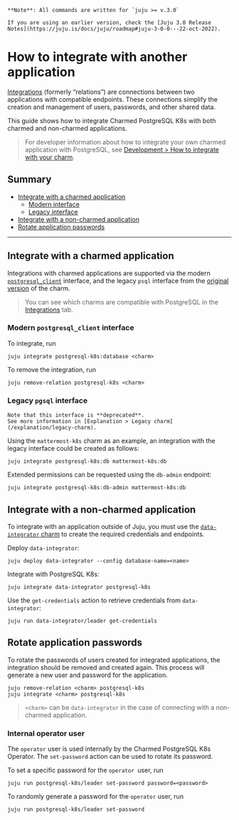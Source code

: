 


```{note}
**Note**: All commands are written for `juju >= v.3.0`

If you are using an earlier version, check the [Juju 3.0 Release Notes](https://juju.is/docs/juju/roadmap#juju-3-0-0---22-oct-2022).
```

# How to integrate with another application
[Integrations](https://juju.is/docs/juju/relation) (formerly “relations”) are connections between two applications with compatible endpoints. These connections simplify the creation and management of users, passwords, and other shared data.

This guide shows how to integrate Charmed PostgreSQL K8s with both charmed and non-charmed applications.

> For developer information about how to integrate your own charmed application with PostgreSQL, see [Development > How to integrate with your charm](/how-to/development/integrate-with-your-charm).

## Summary
* [Integrate with a charmed application](#integrate-with-a-charmed-application)
  * [Modern interface](#modern-interface)
  * [Legacy interface](#legacy-interface)
* [Integrate with a non-charmed application](#integrate-with-a-non-charmed-application)
* [Rotate application passwords](#rotate-application-passwords)

---

## Integrate with a charmed application

Integrations with charmed applications are supported via the modern [`postgresql_client`](https://github.com/canonical/charm-relation-interfaces/blob/main/interfaces/postgresql_client/v0/README.md) interface, and the legacy `psql` interface from the [original version](https://launchpad.net/postgresql-charm) of the charm.

> You can see which charms are compatible with PostgreSQL in the [Integrations](https://charmhub.io/postgresql-k8s/integrations) tab.

### Modern `postgresql_client` interface

To integrate, run
```text
juju integrate postgresql-k8s:database <charm>
```

To remove the integration, run
```text
juju remove-relation postgresql-k8s <charm>
```

### Legacy `pgsql` interface

```{caution}
Note that this interface is **deprecated**.
See more information in [Explanation > Legacy charm](/explanation/legacy-charm).
```

Using the `mattermost-k8s` charm as an example, an integration with the legacy interface could be created as follows:
 ```text
juju integrate postgresql-k8s:db mattermost-k8s:db
```

Extended permissions can be requested using the `db-admin` endpoint:
```text
juju integrate postgresql-k8s:db-admin mattermost-k8s:db
```

## Integrate with a non-charmed application

To integrate with an application outside of Juju, you must use the [`data-integrator` charm](https://charmhub.io/data-integrator) to create the required credentials and endpoints.

Deploy `data-integrator`:
```text
juju deploy data-integrator --config database-name=<name>
```

Integrate with PostgreSQL K8s:
```text
juju integrate data-integrator postgresql-k8s
```

Use the `get-credentials` action to retrieve credentials from `data-integrator`:
```text
juju run data-integrator/leader get-credentials
```

## Rotate application passwords
To rotate the passwords of users created for integrated applications, the integration should be removed and created again. This process will generate a new user and password for the application.

```text
juju remove-relation <charm> postgresql-k8s
juju integrate <charm> postgresql-k8s
```
>`<charm>` can be `data-integrator` in the case of connecting with a non-charmed application.

### Internal operator user
The `operator` user is used internally by the Charmed PostgreSQL K8s Operator. The `set-password` action can be used to rotate its password.

To set a specific password for the `operator `user, run
```text
juju run postgresql-k8s/leader set-password password=<password>
```

To randomly generate a password for the `operator` user, run

```text
juju run postgresql-k8s/leader set-password
```

